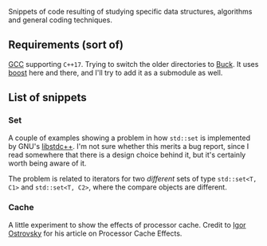Snippets of code resulting of studying specific data structures, algorithms and
general coding techniques.

## Requirements (sort of)
[GCC](https://gcc.gnu.org/) supporting `C++17`. Trying to switch the older
directories to [Buck](https://buck.build/). It uses
[boost](http://www.boost.org/) here and there, and I'll try to add it as a
submodule as well.

## List of snippets

### Set
A couple of examples showing a problem in how `std::set` is implemented by GNU's
[libstdc++](http://gcc.gnu.org/libstdc++/). I'm not sure whether this merits a
bug report, since I read somewhere that there is a design choice behind it, but
it's certainly worth being aware of it.

The problem is related to iterators for two *different* sets of type
`std::set<T, C1>` and `std::set<T, C2>`, where the compare objects are
different.

### Cache
A little experiment to show the effects of processor cache. Credit to [Igor
Ostrovsky](http://igoro.com/archive/gallery-of-processor-cache-effects/) for his
article on Processor Cache Effects.
